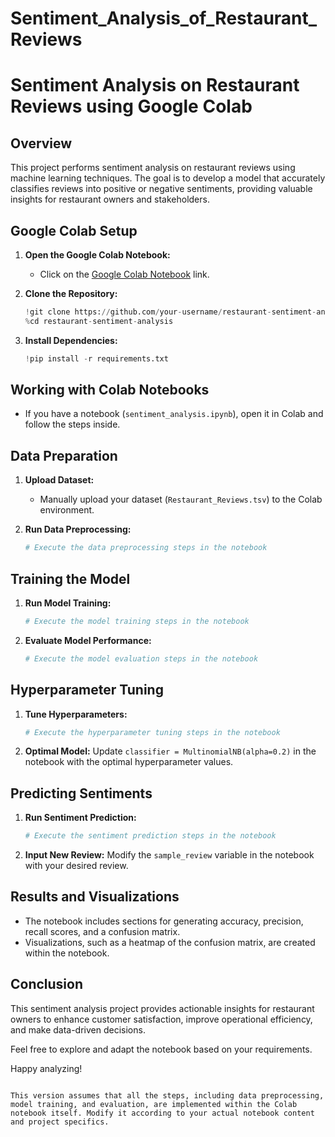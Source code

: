 # Sentiment_Analysis_of_Restaurant_Reviews
# Sentiment Analysis on Restaurant Reviews using Google Colab

## Overview

This project performs sentiment analysis on restaurant reviews using machine learning techniques. The goal is to develop a model that accurately classifies reviews into positive or negative sentiments, providing valuable insights for restaurant owners and stakeholders.

## Google Colab Setup

1. **Open the Google Colab Notebook:**
   - Click on the [Google Colab Notebook](https://colab.research.google.com/) link.

2. **Clone the Repository:**
   ```python
   !git clone https://github.com/your-username/restaurant-sentiment-analysis.git
   %cd restaurant-sentiment-analysis
   ```

3. **Install Dependencies:**
   ```python
   !pip install -r requirements.txt
   ```

## Working with Colab Notebooks

- If you have a notebook (`sentiment_analysis.ipynb`), open it in Colab and follow the steps inside.

## Data Preparation

1. **Upload Dataset:**
   - Manually upload your dataset (`Restaurant_Reviews.tsv`) to the Colab environment.

2. **Run Data Preprocessing:**
   ```python
   # Execute the data preprocessing steps in the notebook
   ```

## Training the Model

1. **Run Model Training:**
   ```python
   # Execute the model training steps in the notebook
   ```

2. **Evaluate Model Performance:**
   ```python
   # Execute the model evaluation steps in the notebook
   ```

## Hyperparameter Tuning

1. **Tune Hyperparameters:**
   ```python
   # Execute the hyperparameter tuning steps in the notebook
   ```

2. **Optimal Model:**
   Update `classifier = MultinomialNB(alpha=0.2)` in the notebook with the optimal hyperparameter values.

## Predicting Sentiments

1. **Run Sentiment Prediction:**
   ```python
   # Execute the sentiment prediction steps in the notebook
   ```

2. **Input New Review:**
   Modify the `sample_review` variable in the notebook with your desired review.

## Results and Visualizations

- The notebook includes sections for generating accuracy, precision, recall scores, and a confusion matrix.
- Visualizations, such as a heatmap of the confusion matrix, are created within the notebook.

## Conclusion

This sentiment analysis project provides actionable insights for restaurant owners to enhance customer satisfaction, improve operational efficiency, and make data-driven decisions.

Feel free to explore and adapt the notebook based on your requirements.

Happy analyzing!

```

This version assumes that all the steps, including data preprocessing, model training, and evaluation, are implemented within the Colab notebook itself. Modify it according to your actual notebook content and project specifics.
